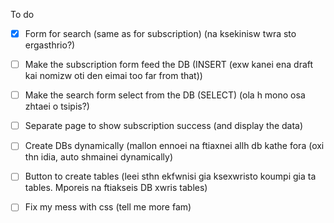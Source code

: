 To do

- [x] Form for search (same as for subscription) (na ksekinisw twra sto ergasthrio?)

- [ ] Make the subscription form feed the DB (INSERT (exw kanei ena draft kai nomizw oti den eimai too far from that))

- [ ] Make the search form select from the DB (SELECT) (ola h mono osa zhtaei o tsipis?)

- [ ] Separate page to show subscription success (and display the data)

- [ ] Create DBs dynamically (mallon ennoei na ftiaxnei allh db kathe fora (oxi thn idia, auto shmainei dynamically)

- [ ] Button to create tables (leei sthn ekfwnisi gia ksexwristo koumpi gia ta tables. Mporeis na ftiakseis DB xwris tables)

- [ ] Fix my mess with css (tell me more fam)
